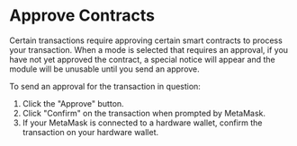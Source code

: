 # Approve Contracts

Certain transactions require approving certain smart contracts to process your transaction. When a mode is selected that requires an approval, if you have not yet approved the contract, a special notice will appear and the module will be unusable until you send an approve.

To send an approval for the transaction in question:

1. Click the "Approve" button.
2. Click "Confirm" on the transaction when prompted by MetaMask.
3. If your MetaMask is connected to a hardware wallet, confirm the transaction on your hardware wallet.
